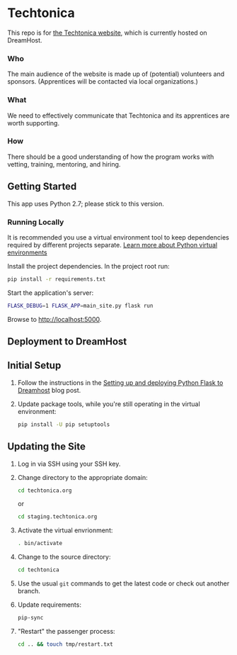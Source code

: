# Techtonica

This repo is for [the Techtonica website](http://techtonica.org), which is
currently hosted on DreamHost.

### Who

The main audience of the website is made up of (potential) volunteers and
sponsors. (Apprentices will be contacted via local organizations.)

### What

We need to effectively communicate that Techtonica and its apprentices are worth
supporting.

### How

There should be a good understanding of how the program works with vetting,
training, mentoring, and hiring.


## Getting Started

This app uses Python 2.7; please stick to this version.

### Running Locally

It is recommended you use a virtual environment tool to keep dependencies
required by different projects separate. [Learn more about Python virtual
environments](http://docs.python-guide.org/en/latest/dev/virtualenvs/)

Install the project dependencies. In the project root run:

```sh
pip install -r requirements.txt
```

Start the application's server:

```sh
FLASK_DEBUG=1 FLASK_APP=main_site.py flask run
```

Browse to <http://localhost:5000>.


## Deployment to DreamHost

## Initial Setup

1.  Follow the instructions in the [Setting up and deploying Python Flask to
    Dreamhost](https://mattcarrier.com/flask-dreamhost-setup/) blog post.

1.  Update package tools, while you're still operating in the virtual
    environment:

    ```sh
    pip install -U pip setuptools
    ```

## Updating the Site

1.  Log in via SSH using your SSH key.

1.  Change directory to the appropriate domain:

    ```sh
    cd techtonica.org
    ```

    or

    ```sh
    cd staging.techtonica.org
    ```

1.  Activate the virtual envrionment:

    ```sh
    . bin/activate
    ```

1.  Change to the source directory:

    ```sh
    cd techtonica
    ```

1.  Use the usual `git` commands to get the latest code or check out another
    branch.

1.  Update requirements:

    ```sh
    pip-sync
    ```

1.  "Restart" the passenger process:

    ```sh
    cd .. && touch tmp/restart.txt
    ```
